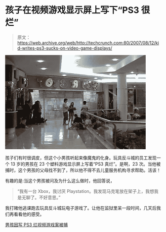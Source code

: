 # 孩子在视频游戏显示屏上写下“PS3 很烂”

> 原文：<https://web.archive.org/web/http://techcrunch.com:80/2007/08/12/kid-writes-ps3-sucks-on-video-game-displays/>

![](img/d722b5285c86e70df9ea14b8a7f7e264.png)

孩子们有时很调皮，但这个小男孩听起来像魔鬼的化身。玩具反斗城的员工发现一个 13 岁的男孩在 23 个塑料游戏显示屏上写着“PS3 真烂”。是啊，23 次。当他被捕时，这个男孩的父母找不到了，所以他不得不去儿童服务机构寻求帮助。活该！

有趣的是:当这个男孩被问及为什么这么做时，他回答说，

> “我有一台 Xbox，我讨厌 Playstation。我发现马克笔放在架子上，我想我是无聊了。不好意思。”

我打赌他逃课跑去玩具反斗城玩电子游戏了。让他在监狱里呆一段时间，几天后我们再看看他的感受。

[男孩因写 PS3 烂视频游戏案被捕](https://web.archive.org/web/20151002003346/http://www.funtechtalk.com/boy-arrested-for-writing-ps3-sucks-on-game-cases/)